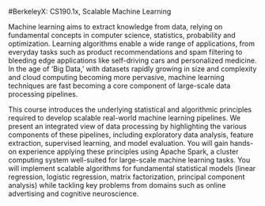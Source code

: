 #BerkeleyX: CS190.1x, Scalable Machine Learning

Machine learning aims to extract knowledge from data, relying on fundamental concepts in computer science, statistics, probability and optimization. Learning algorithms enable a wide range of applications, from everyday tasks such as product recommendations and spam filtering to bleeding edge applications like self-driving cars and personalized medicine. In the age of ‘Big Data,’ with datasets rapidly growing in size and complexity and cloud computing becoming more pervasive, machine learning techniques are fast becoming a core component of large-scale data processing pipelines.
 
This course introduces the underlying statistical and algorithmic principles required to develop scalable real-world machine learning pipelines. We present an integrated view of data processing by highlighting the various components of these pipelines, including exploratory data analysis, feature extraction, supervised learning, and model evaluation. You will gain hands-on experience applying these principles using Apache Spark, a cluster computing system well-suited for large-scale machine learning tasks. You will implement scalable algorithms for fundamental statistical models (linear regression, logistic regression, matrix factorization, principal component analysis) while tackling key problems from domains such as online advertising and cognitive neuroscience.
 
